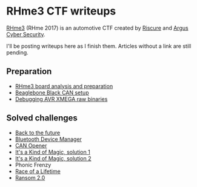 # RHme3 CTF writeups

[RHme3](https://rhme.riscure.com/3/news) (RHme 2017) is an automotive CTF created by [Riscure](https://www.riscure.com/) and [Argus Cyber Security](https://argus-sec.com/).

I'll be posting writeups here as I finish them.  Articles without a link are still pending.

## Preparation

* [RHme3 board analysis and preparation](Preparation/RHme3_board_analysis.md)
* [Beaglebone Black CAN setup](Preparation/BBB_CAN_setup.md)
* [Debugging AVR XMEGA raw binaries](Preparation/debugging_raw_binaries.md)

## Solved challenges

* [Back to the future](Challenges/Back_to_the_Future.md)
* [Bluetooth Device Manager](Challenges/Bluetooth_Device_Manager.md)
* [CAN Opener](Challenges/CAN_Opener.md)
* [It's a Kind of Magic, solution 1](Challenges/It's_a_Kind_of_Magic_solution_1.md)
* [It's a Kind of Magic, solution 2](Challenges/It's_a_Kind_of_Magic_solution_2.md)
* Phonic Frenzy
* [Race of a Lifetime](Challenges/Race_of_a_Lifetime.md)
* [Ransom 2.0](Challenges/Ransom_2.0.md)
